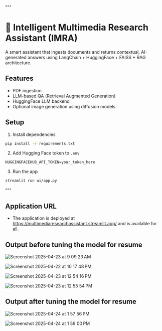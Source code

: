 """
# 🧠 Intelligent Multimedia Research Assistant (IMRA)

A smart assistant that ingests documents and returns contextual, AI-generated answers using LangChain + HuggingFace + FAISS + RAG architecture.

## Features
- PDF ingestion
- LLM-based QA (Retrieval Augmented Generation)
- HuggingFace LLM backend
- Optional image generation using diffusion models

## Setup
1. Install dependencies
```bash
pip install -r requirements.txt
```
2. Add Hugging Face token to `.env`
```
HUGGINGFACEHUB_API_TOKEN=your_token_here
```
3. Run the app
```bash
streamlit run ui/app.py
```
"""

## Application URL
- The application is deployed at https://multimediaresearchassistant.streamlit.app/ and is available for all.

## Output before tuning the model for resume

![Screenshot 2025-04-23 at 9 09 23 AM](https://github.com/user-attachments/assets/e2cb4204-398a-4fc7-9410-eeeb5188dd14)

![Screenshot 2025-04-22 at 10 17 48 PM](https://github.com/user-attachments/assets/3fad8b8d-f1ab-4908-a37d-b9c4de0bf55e)

![Screenshot 2025-04-23 at 12 54 16 PM](https://github.com/user-attachments/assets/6dde3301-c206-42aa-aaf5-dec55b5a038f)

![Screenshot 2025-04-23 at 12 55 54 PM](https://github.com/user-attachments/assets/3d701650-8155-4aba-a13e-bacf88deecd6)


## Output after tuning the model for resume

![Screenshot 2025-04-24 at 1 57 56 PM](https://github.com/user-attachments/assets/268cbd14-3ac5-4fe3-a05a-75237b9c175b)

![Screenshot 2025-04-24 at 1 59 00 PM](https://github.com/user-attachments/assets/396935a9-ee53-4bf6-b4a6-00422b5b2ca9)




